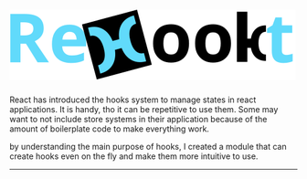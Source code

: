 # <img id="rehookt-logo" src="https://raw.githubusercontent.com/ManuUseGitHub/Rehookt/master/rehookt_logo.svg">
React has introduced the hooks system to manage states in react applications. It is handy, tho it can be repetitive to use them. Some may want to not include store systems in their application because of the amount of boilerplate code to make everything work.

by understanding the main purpose of hooks, I created a module that can create hooks even on the fly and make them more intuitive to use.

****